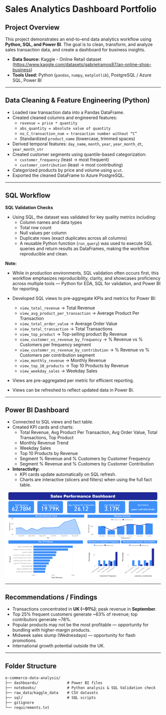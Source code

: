 # Sales Analytics Dashboard Portfolio

## Project Overview
This project demonstrates an end-to-end data analytics workflow using **Python, SQL, and Power BI**. The goal is to clean, transform, and analyze sales transaction data, and create a dashboard for business insights.

- **Data Source:** Kaggle - Online Retail dataset (https://www.kaggle.com/datasets/gabrielramos87/an-online-shop-business) 
- **Tools Used:** Python (`pandas`, `numpy`, `matplotlib`), PostgreSQL / Azure SQL, Power BI

---

## Data Cleaning & Feature Engineering (Python)
- Loaded raw transaction data into a Pandas DataFrame.
- Created cleaned columns and engineered features:
  - `revenue = price * quantity`
  - `abs_quantity = absolute value of quantity`
  - `no_C_transaction_num = transaction number without “C”`
  - Standardized `product_name` (lowercase, trimmed spaces)
- Derived temporal features: `day_name`, `month`, `year`, `year_month_dt`, `year_month_str`
- Created customer segments using quantile-based categorization:
  - `customer_frequency` (least → most frequent)
  - `customer_contribution` (least → most contributing)
- Categorized products by price and volume using `qcut`.
- Exported the cleaned DataFrame to Azure PostgreSQL.

---

## SQL Workflow

**SQL Validation Checks**  
  - Using SQL, the dataset was validated for key quality metrics including:
    - Column names and data types
    - Total row count
    - Null values per column
    - Duplicate rows (exact duplicates across all columns)
    - A reusable Python function (`run_query`) was used to execute SQL queries and return results as DataFrames, making the workflow reproducible and clean.

**Note:** 
- While in production environments, SQL validation often occurs first, this workflow emphasizes reproducibility, clarity, and showcases proficiency across multiple tools — Python for EDA, SQL for validation, and Power BI for reporting.

- Developed SQL views to pre-aggregate KPIs and metrics for Power BI:
  - `view_total_revenue` → Total Revenue
  - `view_avg_product_per_transaction` → Average Product Per Transaction
  - `view_total_order_value` → Average Order Value
  - `view_total_transaction` → Total Transactions
  - `view_top_product` → Top-selling product By Revenue
  - `view_customer_vs_revenue_by_frequency` → % Revenue vs % Customers per frequency segment
  - `view_customer_vs_revenue_by_contribution` → % Revenue vs % Customers per contribution segment
  - `view_monthly_revenue` → Monthly Revenue
  - `view_top_10_products` → Top 10 Products by Revenue
  - `view_weekday_sales` → Weekday Sales

- Views are pre-aggregated per metric for efficient reporting.
- Views can be refreshed to reflect updated data in Power BI.

---

## Power BI Dashboard
- Connected to SQL views and fact table.
- Created KPI cards and charts:
  - Total Revenue, Avg Product Per Transaction, Avg Order Value, Total Transactions, Top Product
  - Monthly Revenue Trend
  - Weekday Sales
  - Top 10 Products by Revenue
  - Segment % Revenue and % Customers by Customer Frequency
  - Segment % Revenue and % Customers by Customer Contribution
- **Interactivity:**
  - KPI cards update automatically on SQL refresh.
  - Charts are interactive (slicers and filters) when using the full fact table.
    
![Power BI Sales Dashboard Overview](dashboards/dashboard_image.png)

---

## Recommendations / Findings
- Transactions concentrated in **UK (~91%)**; peak revenue in **September**.
- Top 25% frequent customers generate ~63% of revenue; top contributors generate ~78%.
- Popular products may not be the most profitable — opportunity for bundling with higher-margin products.
- Midweek sales slump (Wednesdays) — opportunity for flash promotions.
- International growth potential outside the UK.

---

## Folder Structure

```
e-commerce-data-analysis/
├── dashboards/             # Power BI files
├── notebooks/              # Python analysis & SQL Validation check
├── raw_data/kaggle_data    # CSV datasets
├── sql/                    # SQL scripts
├── gitignore
└── requirements.txt
```


